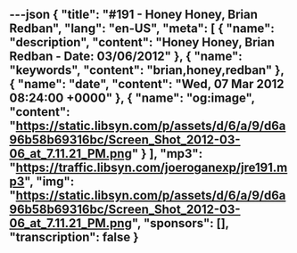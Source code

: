 ---json
{
  "title": "#191 - Honey Honey, Brian Redban",
  "lang": "en-US",
  "meta": [
    {
      "name": "description",
      "content": "Honey Honey, Brian Redban - Date: 03/06/2012"
    },
    {
      "name": "keywords",
      "content": "brian,honey,redban"
    },
    {
      "name": "date",
      "content": "Wed, 07 Mar 2012 08:24:00 +0000"
    },
    {
      "name": "og:image",
      "content": "https://static.libsyn.com/p/assets/d/6/a/9/d6a96b58b69316bc/Screen_Shot_2012-03-06_at_7.11.21_PM.png"
    }
  ],
  "mp3": "https://traffic.libsyn.com/joeroganexp/jre191.mp3",
  "img": "https://static.libsyn.com/p/assets/d/6/a/9/d6a96b58b69316bc/Screen_Shot_2012-03-06_at_7.11.21_PM.png",
  "sponsors": [],
  "transcription": false
}
---
<episode-header />

<timemark seconds="0" />

<transcribe-call-to-action />

<episode-footer />